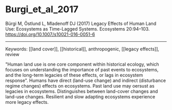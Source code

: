 # Burgi_et_al_2017

Bürgi M, Östlund L, Mladenoff DJ (2017) Legacy Effects of Human Land Use: Ecosystems as Time-Lagged Systems. Ecosystems 20:94–103. https://doi.org/10.1007/s10021-016-0051-6


---

Keywords: [[land cover]], [[historical]], anthropogenic, [[legacy effects]], review	  

"Human land use is one core component within historical ecology, which focuses on understanding the importance of past events to ecosystems, and the long-term legacies of these effects, or lags in ecosystem response". Humans have direct (land-use change) and indirect (disturbance regime changes) effects on ecosystems. Past land use may oersust as legacies in ecosystems. Distinguishes between land-cover changes and land-use changes. Resilient and slow adapting ecosystems experience more legacy effects. 
